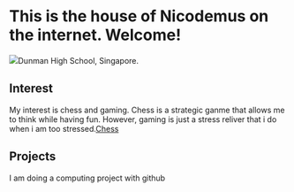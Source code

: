<!DOCTYPE.html>
<html>
  <head>
    <link rel="stylesheet"style.css"/>
<title> My Awesome Life</title>
</head>
<body>
 <h1>This is the house of Nicodemus on the internet. Welcome!</h1>
 <img src="https://dhis.dhs.sg/data/photos/32123F16-E447-489E-9CF/';0-96BA161F670F.jpg />
 <h2>About Me</h2>
 <p> Hi! I am Nicodemus Tan, a thirteen year old from <a href="http://www.dunmanhigh.moe.edu.sg">Dunman High School</a>, Singapore.</p>
 <h2> Interest</h2>
 <p> My interest is chess and gaming. Chess is a strategic ganme that allows me to think while having fun. However, gaming is just a stress reliver that i do when i am too stressed.<a href="https://en.wikipedia.org/wiki/Chess">Chess</a>
 <h2>Projects</h2>
 <p> I am doing a computing project with github</p>
 </body>
